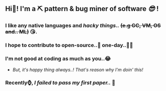 ## Hi👋! I'm a ⛏ pattern & bug miner of software *😎* !
### I like any native languages and ***hacky things..*** ~~(e.g GC, VM, OS and.. ML)~~ 😘.
### I hope to contribute to open-source..🙏 one-day..🙏🙏
### I'm not good at coding as much as you..😂
  - *But, it's happy thing always..! That's reason why I'm doin' this!*
### Recently⌚, ***I failed to pass my first paper..*** 🥲

    


